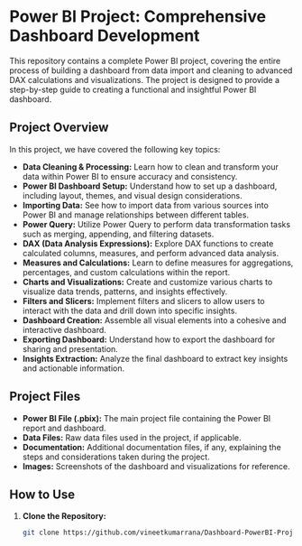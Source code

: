 # Power BI Project: Comprehensive Dashboard Development

This repository contains a complete Power BI project, covering the entire process of building a dashboard from data import and cleaning to advanced DAX calculations and visualizations. The project is designed to provide a step-by-step guide to creating a functional and insightful Power BI dashboard.

## Project Overview

In this project, we have covered the following key topics:

- **Data Cleaning & Processing:** Learn how to clean and transform your data within Power BI to ensure accuracy and consistency.
- **Power BI Dashboard Setup:** Understand how to set up a dashboard, including layout, themes, and visual design considerations.
- **Importing Data:** See how to import data from various sources into Power BI and manage relationships between different tables.
- **Power Query:** Utilize Power Query to perform data transformation tasks such as merging, appending, and filtering datasets.
- **DAX (Data Analysis Expressions):** Explore DAX functions to create calculated columns, measures, and perform advanced data analysis.
- **Measures and Calculations:** Learn to define measures for aggregations, percentages, and custom calculations within the report.
- **Charts and Visualizations:** Create and customize various charts to visualize data trends, patterns, and insights effectively.
- **Filters and Slicers:** Implement filters and slicers to allow users to interact with the data and drill down into specific insights.
- **Dashboard Creation:** Assemble all visual elements into a cohesive and interactive dashboard.
- **Exporting Dashboard:** Understand how to export the dashboard for sharing and presentation.
- **Insights Extraction:** Analyze the final dashboard to extract key insights and actionable information.

## Project Files

- **Power BI File (.pbix):** The main project file containing the Power BI report and dashboard.
- **Data Files:** Raw data files used in the project, if applicable.
- **Documentation:** Additional documentation files, if any, explaining the steps and considerations taken during the project.
- **Images:** Screenshots of the dashboard and visualizations for reference.

## How to Use

1. **Clone the Repository:**
   ```bash
   git clone https://github.com/vineetkumarrana/Dashboard-PowerBI-Project.git
